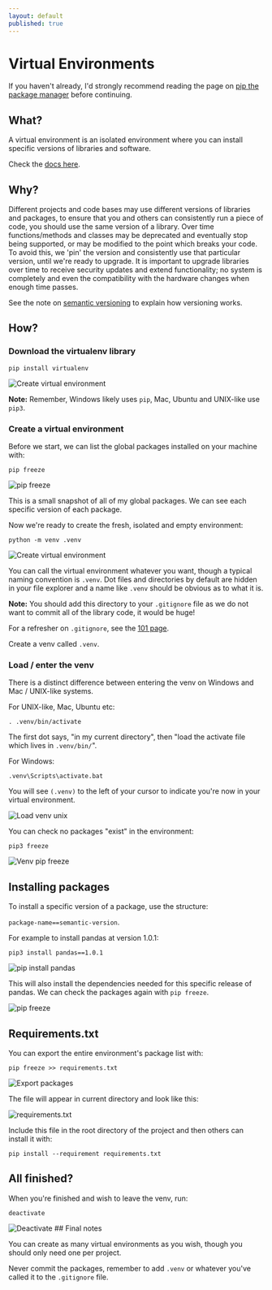 ```yaml
---
layout: default
published: true
---
```

# Virtual Environments

If you haven't already, I'd strongly recommend reading the page on [pip the package manager](./pip-the-package-manager.md) before continuing.

## What?

A virtual environment is an isolated environment where you can install specific versions of libraries and software.

Check the [docs here](https://docs.python.org/3/tutorial/venv.html).

## Why?

Different projects and code bases may use different versions of libraries and packages, to ensure that you and others can consistently run a piece of code, you should use the same version of a library. Over time functions/methods and classes may be deprecated  and eventually stop being supported, or may be modified to the point which breaks your code. To avoid this, we 'pin' the version and consistently use that particular version, until we're ready to upgrade. It is important to upgrade libraries over time to receive security updates and extend functionality; no system is completely and even the compatibility with the hardware changes when enough time passes.

See the note on [semantic versioning](./pip-the-package-manager.md#a-note-on-semver) to explain how versioning works.

## How?

### Download the virtualenv library

    pip install virtualenv

![Create virtual environment](./assets/virtualenv/install_venv.png)


**Note:** Remember, Windows likely uses `pip`, Mac, Ubuntu and UNIX-like use `pip3`.

### Create a virtual environment

Before we start, we can list the global packages installed on your machine with:

    pip freeze

![pip freeze](./assets/virtualenv/pip_freeze.png)

This is a small snapshot of all of my global packages. We can see each specific version of each package.

Now we're ready to create the fresh, isolated and empty environment:

    python -m venv .venv

![Create virtual environment](./assets/virtualenv/create_venv.png)

You can call the virtual environment whatever you want, though a typical naming convention is `.venv`. Dot files and directories by default are hidden in your file explorer and a name like `.venv` should be obvious as to what it is.

**Note:** You should add this directory to your `.gitignore` file as we do not want to commit all of the library code, it would be huge!

For a refresher on `.gitignore`, see the [101 page](../git/gitignore.md).

Create a venv called `.venv`.

### Load / enter the venv

There is a distinct difference between entering the venv on Windows and Mac / UNIX-like systems.

For UNIX-like, Mac, Ubuntu etc:

    . .venv/bin/activate

The first dot says, "in my current directory", then "load the activate file which lives in `.venv/bin/`".

For Windows:

    .venv\Scripts\activate.bat

You will see `(.venv)` to the left of your cursor to indicate you're now in your virtual environment.

![Load venv unix](./assets/virtualenv/load_venv_unix.png)

You can check no packages "exist" in the environment:

    pip3 freeze  

![Venv pip freeze](./assets/virtualenv/pip_freeze_venv_1.png)

## Installing packages

To install a specific version of a package, use the structure:

`package-name==semantic-version`.

For example to install pandas at version 1.0.1:

    pip3 install pandas==1.0.1

![pip install pandas](./assets/virtualenv/pip_install.png)

This will also install the dependencies needed for this specific release of pandas. We can check the packages again with `pip freeze`.

![pip freeze](./assets/virtualenv/pip_freeze_venv_2.png)

## Requirements.txt

You can export the entire environment's package list with:

    pip freeze >> requirements.txt

![Export packages](./assets/virtualenv/export_packages.png)

The file will appear in current directory and look like this:

![requirements.txt](./assets/virtualenv/requirements_txt.png)

Include this file in the root directory of the project and then others can install it with:

    pip install --requirement requirements.txt

## All finished?
When you're finished and wish to leave the venv, run:

    deactivate

![Deactivate](./assets/virtualenv/deactivate.png)
## Final notes

You can create as many virtual environments as you wish, though you should only need one per project.

Never commit the packages, remember to add `.venv` or whatever you've called it to the `.gitignore` file.
